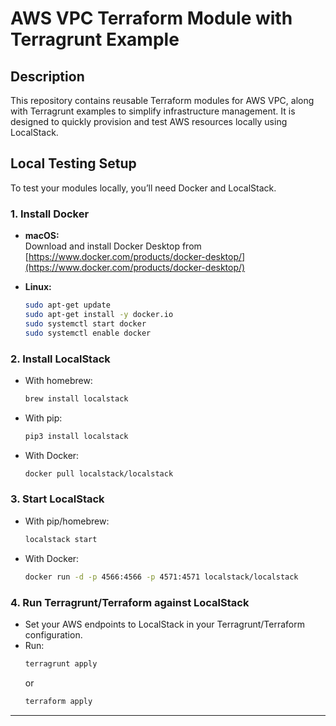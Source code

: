 # AWS VPC Terraform Module with Terragrunt Example

## Description

This repository contains reusable Terraform modules for AWS VPC, along with Terragrunt examples to simplify infrastructure management. It is designed to quickly provision and test AWS resources locally using LocalStack.

## Local Testing Setup

To test your modules locally, you’ll need Docker and LocalStack.

### 1. Install Docker

- **macOS:**  
	Download and install Docker Desktop from [https://www.docker.com/products/docker-desktop/](https://www.docker.com/products/docker-desktop/)

- **Linux:**  
	```sh
	sudo apt-get update
	sudo apt-get install -y docker.io
	sudo systemctl start docker
	sudo systemctl enable docker
	```

### 2. Install LocalStack

- With homebrew:
	```sh
	brew install localstack
	```

- With pip:
	```sh
	pip3 install localstack
	```

- With Docker:
	```sh
	docker pull localstack/localstack
	```

### 3. Start LocalStack

- With pip/homebrew:
	```sh
	localstack start
	```

- With Docker:
	```sh
	docker run -d -p 4566:4566 -p 4571:4571 localstack/localstack
	```

### 4. Run Terragrunt/Terraform against LocalStack

- Set your AWS endpoints to LocalStack in your Terragrunt/Terraform configuration.
- Run:
	```sh
	terragrunt apply
	```
	or
	```sh
	terraform apply
	```

---
